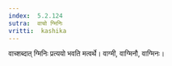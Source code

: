 ```yaml
---
index:  5.2.124
sutra:  वाचो ग्मिनिः
vritti:  kashika 
---
```


वाच्शब्दात् ग्मिनिः प्रत्ययो भवति मत्वर्थे। वाग्मी, वाग्मिनौ, वाग्मिनः।

